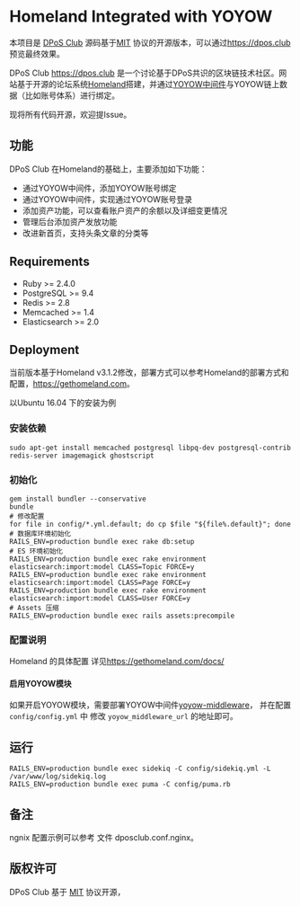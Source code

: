 # Homeland Integrated with YOYOW

本项目是 [DPoS Club](https://dpos.club) 源码基于[MIT](www.opensource.org/licenses/MIT) 协议的开源版本，可以通过<https://dpos.club>预览最终效果。

DPoS Club <https://dpos.club> 是一个讨论基于DPoS共识的区块链技术社区。网站基于开源的论坛系统[Homeland](https://github.com/ruby-china/homeland)搭建，并通过[YOYOW中间件](https://github.com/yoyow-org/yoyow-middleware)与YOYOW链上数据（比如账号体系）进行绑定。

现将所有代码开源，欢迎提Issue。

## 功能

DPoS Club 在Homeland的基础上，主要添加如下功能：

* 通过YOYOW中间件，添加YOYOW账号绑定
* 通过YOYOW中间件，实现通过YOYOW账号登录
* 添加资产功能，可以查看账户资产的余额以及详细变更情况
* 管理后台添加资产发放功能
* 改进新首页，支持头条文章的分类等

## Requirements
  
* Ruby >= 2.4.0  
* PostgreSQL >= 9.4  
* Redis >= 2.8  
* Memcached >= 1.4  
* Elasticsearch >= 2.0  

## Deployment

当前版本基于Homeland v3.1.2修改，部署方式可以参考Homeland的部署方式和配置，<https://gethomeland.com>。

以Ubuntu 16.04 下的安装为例

### 安装依赖

```shell
sudo apt-get install memcached postgresql libpq-dev postgresql-contrib redis-server imagemagick ghostscript
```

### 初始化

```shell
gem install bundler --conservative
bundle
# 修改配置
for file in config/*.yml.default; do cp $file "${file%.default}"; done
# 数据库环境初始化
RAILS_ENV=production bundle exec rake db:setup
# ES 环境初始化
RAILS_ENV=production bundle exec rake environment elasticsearch:import:model CLASS=Topic FORCE=y
RAILS_ENV=production bundle exec rake environment elasticsearch:import:model CLASS=Page FORCE=y
RAILS_ENV=production bundle exec rake environment elasticsearch:import:model CLASS=User FORCE=y
# Assets 压缩
RAILS_ENV=production bundle exec rails assets:precompile 
```

### 配置说明

Homeland 的具体配置 详见<https://gethomeland.com/docs/>

#### 启用YOYOW模块

如果开启YOYOW模块，需要部署YOYOW中间件[yoyow-middleware](https://github.com/yoyow-org/yoyow-middleware)，
并在配置 `config/config.yml` 中 修改 `yoyow_middleware_url` 的地址即可。

## 运行

```shell
RAILS_ENV=production bundle exec sidekiq -C config/sidekiq.yml -L /var/www/log/sidekiq.log
RAILS_ENV=production bundle exec puma -C config/puma.rb
```

## 备注

ngnix 配置示例可以参考 文件 dposclub.conf.nginx。

## 版权许可

DPoS Club 基于 [MIT](www.opensource.org/licenses/MIT) 协议开源，